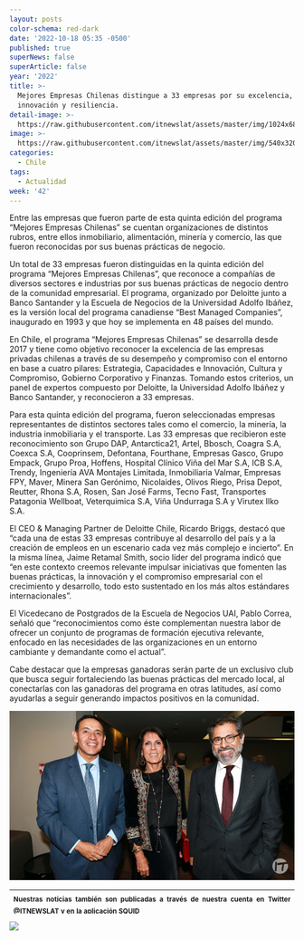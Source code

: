 ```yaml
---
layout: posts
color-schema: red-dark
date: '2022-10-18 05:35 -0500'
published: true
superNews: false
superArticle: false
year: '2022'
title: >-
  Mejores Empresas Chilenas distingue a 33 empresas por su excelencia,
  innovación y resiliencia.
detail-image: >-
  https://raw.githubusercontent.com/itnewslat/assets/master/img/1024x680/deloitte-chile-g.jpg
image: >-
  https://raw.githubusercontent.com/itnewslat/assets/master/img/540x320/deloitte-chile-p.jpg
categories:
  - Chile
tags:
  - Actualidad
week: '42'
---
```

Entre las empresas que fueron parte de esta quinta edición del programa “Mejores Empresas Chilenas” se cuentan organizaciones de distintos rubros, entre ellos inmobiliario, alimentación, minería y comercio, las que fueron reconocidas por sus buenas prácticas de negocio.

Un total de 33 empresas fueron distinguidas en la quinta edición del programa “Mejores Empresas Chilenas”, que reconoce a compañías de diversos sectores e industrias por sus buenas prácticas de negocio dentro de la comunidad empresarial. El programa, organizado por Deloitte junto a Banco Santander y la Escuela de Negocios de la Universidad Adolfo Ibáñez, es la versión local del programa canadiense “Best Managed Companies”, inaugurado en 1993 y que hoy se implementa en 48 países del mundo.

En Chile, el programa “Mejores Empresas Chilenas” se desarrolla desde 2017 y tiene como objetivo reconocer la excelencia de las empresas privadas chilenas a través de su desempeño y compromiso con el entorno en base a cuatro pilares: Estrategia, Capacidades e Innovación, Cultura y Compromiso, Gobierno Corporativo y Finanzas. Tomando estos criterios, un panel de expertos compuesto por Deloitte, la Universidad Adolfo Ibáñez y Banco Santander, y reconocieron a 33 empresas. 

Para esta quinta edición del programa, fueron seleccionadas empresas representantes de distintos sectores tales como el comercio, la minería, la industria inmobiliaria y el transporte.  Las 33 empresas que recibieron este reconocimiento son Grupo DAP, Antarctica21, Artel, Bbosch, Coagra S.A, Coexca S.A, Cooprinsem, Defontana, Fourthane, Empresas Gasco, Grupo Empack, Grupo Proa, Hoffens, Hospital Clínico Viña del Mar S.A, ICB S.A, Trendy, Ingeniería AVA Montajes Limitada, Inmobiliaria Valmar, Empresas FPY, Maver, Minera San Gerónimo, Nicolaides, Olivos Riego, Prisa Depot, Reutter, Rhona S.A, Rosen, San José Farms, Tecno Fast, Transportes Patagonia Wellboat, Veterquimica S.A, Viña Undurraga S.A y Virutex Ilko S.A. 

El CEO & Managing Partner de Deloitte Chile, Ricardo Briggs, destacó que “cada una de estas 33 empresas contribuye al desarrollo del país y a la creación de empleos en un escenario cada vez más complejo e incierto”. En la misma línea, Jaime Retamal Smith, socio líder del programa indicó que “en este contexto creemos relevante impulsar iniciativas que fomenten las buenas prácticas, la innovación y el compromiso empresarial con el crecimiento y desarrollo, todo esto sustentado en los más altos estándares internacionales”. 

El Vicedecano de Postgrados de la Escuela de Negocios UAI, Pablo Correa, señaló que “reconocimientos como éste complementan nuestra labor de ofrecer un conjunto de programas de formación ejecutiva relevante, enfocado en las necesidades de las organizaciones en un entorno cambiante y demandante como el actual”.

Cabe destacar que la empresas ganadoras serán parte de un exclusivo club que busca seguir fortaleciendo las buenas prácticas del mercado local, al conectarlas con las ganadoras del programa en otras latitudes, así como ayudarlas a seguir generando impactos positivos en la comunidad. 

![](https://raw.githubusercontent.com/itnewslat/assets/master/img/540x320/deloitte-chile-p.jpg)

<table style="height: 42px;" width="569">
<tbody>
<tr>
<td style="text-align: justify;"><sub><strong>Nuestras noticias también son publicadas a través de nuestra cuenta en Twitter <a href="https://twitter.com/itnewslat?lang=es">@ITNEWSLAT</a> y en la aplicación <a href="https://squidapp.co/en/">SQUID</a></strong></sub></td>
</tr>
</tbody>
</table>

<img src="https://tracker.metricool.com/c3po.jpg?hash=56f88a41e39ab42c063cc51676587a04"/>